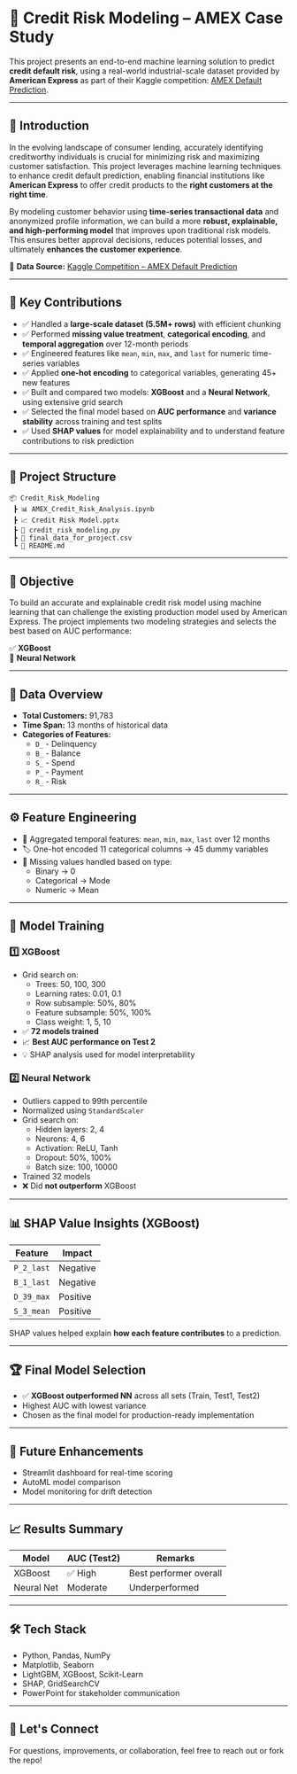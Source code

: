 # 🧠 Credit Risk Modeling – AMEX Case Study

This project presents an end-to-end machine learning solution to predict **credit default risk**, using a real-world industrial-scale dataset provided by **American Express** as part of their Kaggle competition: [AMEX Default Prediction](https://www.kaggle.com/competitions/amex-default-prediction).

---

## 🧭 Introduction

In the evolving landscape of consumer lending, accurately identifying creditworthy individuals is crucial for minimizing risk and maximizing customer satisfaction. This project leverages machine learning techniques to enhance credit default prediction, enabling financial institutions like **American Express** to offer credit products to the **right customers at the right time**.

By modeling customer behavior using **time-series transactional data** and anonymized profile information, we can build a more **robust, explainable, and high-performing model** that improves upon traditional risk models. This ensures better approval decisions, reduces potential losses, and ultimately **enhances the customer experience**.

🔗 **Data Source:** [Kaggle Competition – AMEX Default Prediction](https://www.kaggle.com/competitions/amex-default-prediction)

---

## 🧠 Key Contributions

- ✅ Handled a **large-scale dataset (5.5M+ rows)** with efficient chunking
- ✅ Performed **missing value treatment**, **categorical encoding**, and **temporal aggregation** over 12-month periods
- ✅ Engineered features like `mean`, `min`, `max`, and `last` for numeric time-series variables
- ✅ Applied **one-hot encoding** to categorical variables, generating 45+ new features
- ✅ Built and compared two models: **XGBoost** and a **Neural Network**, using extensive grid search
- ✅ Selected the final model based on **AUC performance** and **variance stability** across training and test splits
- ✅ Used **SHAP values** for model explainability and to understand feature contributions to risk prediction

---

## 📁 Project Structure

```
📦 Credit_Risk_Modeling
 ┣ 📊 AMEX_Credit_Risk_Analysis.ipynb
 ┣ 📈 Credit Risk Model.pptx
 ┣ 🧠 credit_risk_modeling.py
 ┣ 📄 final_data_for_project.csv
 ┗ 📘 README.md
```

---

## 🎯 Objective

To build an accurate and explainable credit risk model using machine learning that can challenge the existing production model used by American Express. The project implements two modeling strategies and selects the best based on AUC performance:

✅ **XGBoost**  
🧪 **Neural Network**

---

## 📂 Data Overview

- **Total Customers:** 91,783
- **Time Span:** 13 months of historical data
- **Categories of Features:**
  - `D_` - Delinquency
  - `B_` - Balance
  - `S_` - Spend
  - `P_` - Payment
  - `R_` - Risk

---

## ⚙️ Feature Engineering

- 📅 Aggregated temporal features: `mean`, `min`, `max`, `last` over 12 months
- 🏷️ One-hot encoded 11 categorical columns → 45 dummy variables
- 🧼 Missing values handled based on type:
  - Binary → 0
  - Categorical → Mode
  - Numeric → Mean

---

## 🧪 Model Training

### 1️⃣ XGBoost
- Grid search on:
  - Trees: 50, 100, 300
  - Learning rates: 0.01, 0.1
  - Row subsample: 50%, 80%
  - Feature subsample: 50%, 100%
  - Class weight: 1, 5, 10
- ✅ **72 models trained**
- 📈 **Best AUC performance on Test 2**
- 💡 SHAP analysis used for model interpretability

### 2️⃣ Neural Network
- Outliers capped to 99th percentile
- Normalized using `StandardScaler`
- Grid search on:
  - Hidden layers: 2, 4
  - Neurons: 4, 6
  - Activation: ReLU, Tanh
  - Dropout: 50%, 100%
  - Batch size: 100, 10000
- Trained 32 models
- ❌ Did **not outperform** XGBoost

---

## 📊 SHAP Value Insights (XGBoost)

| Feature       | Impact     |
|---------------|------------|
| `P_2_last`    | Negative   |
| `B_1_last`    | Negative   |
| `D_39_max`    | Positive   |
| `S_3_mean`    | Positive   |

SHAP values helped explain **how each feature contributes** to a prediction.

---

## 🏆 Final Model Selection

- ✅ **XGBoost outperformed NN** across all sets (Train, Test1, Test2)
- Highest AUC with lowest variance
- Chosen as the final model for production-ready implementation

---

## 🚀 Future Enhancements

- Streamlit dashboard for real-time scoring
- AutoML model comparison
- Model monitoring for drift detection

---

## 📈 Results Summary

| Model         | AUC (Test2) | Remarks                       |
|---------------|-------------|-------------------------------|
| XGBoost       | ✅ High     | Best performer overall        |
| Neural Net    | Moderate    | Underperformed                |

---

## 🛠 Tech Stack

- Python, Pandas, NumPy
- Matplotlib, Seaborn
- LightGBM, XGBoost, Scikit-Learn
- SHAP, GridSearchCV
- PowerPoint for stakeholder communication

---

## 📣 Let's Connect

For questions, improvements, or collaboration, feel free to reach out or fork the repo!

